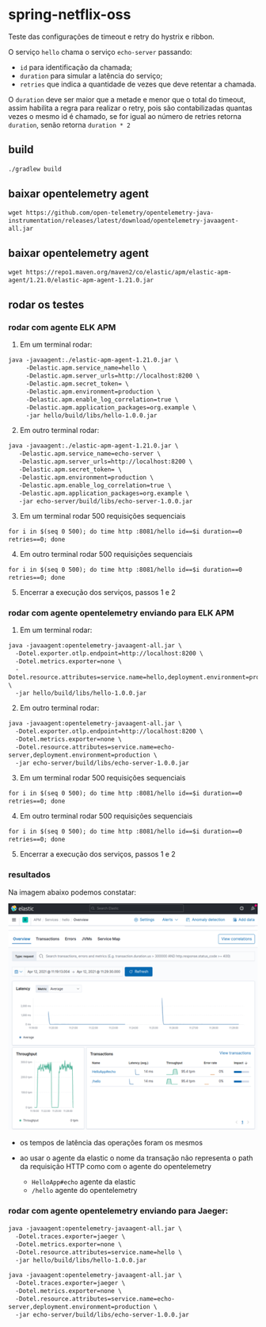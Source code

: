 # spring-netflix-oss

Teste das configurações de timeout e retry do hystrix e ribbon.

O serviço `hello` chama o serviço `echo-server` passando:

- `id` para identificação da chamada;
- `duration` para simular a latência do serviço;
- `retries` que indica a quantidade de vezes que deve retentar a chamada.

O `duration` deve ser maior que a metade e menor que o total do timeout, assim habilita a regra para realizar o retry, pois são contabilizadas quantas vezes o mesmo id é chamado, se for igual ao número de retries retorna `duration`, senão retorna `duration * 2`

## build

```sh
./gradlew build
```

## baixar opentelemetry agent

```
wget https://github.com/open-telemetry/opentelemetry-java-instrumentation/releases/latest/download/opentelemetry-javaagent-all.jar
```

## baixar opentelemetry agent

```
wget https://repo1.maven.org/maven2/co/elastic/apm/elastic-apm-agent/1.21.0/elastic-apm-agent-1.21.0.jar
```

## rodar os testes

### rodar com agente ELK APM

1) Em um terminal rodar:

```
java -javaagent:./elastic-apm-agent-1.21.0.jar \
     -Delastic.apm.service_name=hello \
     -Delastic.apm.server_urls=http://localhost:8200 \
     -Delastic.apm.secret_token= \
     -Delastic.apm.environment=production \
     -Delastic.apm.enable_log_correlation=true \
     -Delastic.apm.application_packages=org.example \
     -jar hello/build/libs/hello-1.0.0.jar
```

2) Em outro terminal rodar:

```
java -javaagent:./elastic-apm-agent-1.21.0.jar \
   -Delastic.apm.service_name=echo-server \
   -Delastic.apm.server_urls=http://localhost:8200 \
   -Delastic.apm.secret_token= \
   -Delastic.apm.environment=production \
   -Delastic.apm.enable_log_correlation=true \
   -Delastic.apm.application_packages=org.example \
   -jar echo-server/build/libs/echo-server-1.0.0.jar
```

3) Em um terminal rodar 500 requisições sequenciais

```
for i in $(seq 0 500); do time http :8081/hello id==$i duration==0 retries==0; done
```

4) Em outro terminal rodar 500 requisições sequenciais

```
for i in $(seq 0 500); do time http :8081/hello id==$i duration==0 retries==0; done
```

5) Encerrar a execução dos serviços, passos 1 e 2

### rodar com agente opentelemetry enviando para ELK APM

1) Em um terminal rodar:

```
java -javaagent:opentelemetry-javaagent-all.jar \
  -Dotel.exporter.otlp.endpoint=http://localhost:8200 \
  -Dotel.metrics.exporter=none \
  -Dotel.resource.attributes=service.name=hello,deployment.environment=production \
  -jar hello/build/libs/hello-1.0.0.jar
```

2) Em outro terminal rodar:

```
java -javaagent:opentelemetry-javaagent-all.jar \
  -Dotel.exporter.otlp.endpoint=http://localhost:8200 \
  -Dotel.metrics.exporter=none \
  -Dotel.resource.attributes=service.name=echo-server,deployment.environment=production \
  -jar echo-server/build/libs/echo-server-1.0.0.jar
```

3) Em um terminal rodar 500 requisições sequenciais

```
for i in $(seq 0 500); do time http :8081/hello id==$i duration==0 retries==0; done
```

4) Em outro terminal rodar 500 requisições sequenciais

```
for i in $(seq 0 500); do time http :8081/hello id==$i duration==0 retries==0; done
```

5) Encerrar a execução dos serviços, passos 1 e 2

### resultados

Na imagem abaixo podemos constatar: 

![Resultados](elastic-apm.png "APM")

- os tempos de latência das operações foram os mesmos

- ao usar o agente da elastic o nome da transação não representa o path da requisição HTTP como com o agente do opentelemetry
  - `HelloApp#echo` agente da elastic
  - `/hello` agente do opentelemetry

### rodar com agente opentelemetry enviando para Jaeger:

```
java -javaagent:opentelemetry-javaagent-all.jar \
  -Dotel.traces.exporter=jaeger \
  -Dotel.metrics.exporter=none \
  -Dotel.resource.attributes=service.name=hello \
  -jar hello/build/libs/hello-1.0.0.jar
```

```
java -javaagent:opentelemetry-javaagent-all.jar \
  -Dotel.traces.exporter=jaeger \
  -Dotel.metrics.exporter=none \
  -Dotel.resource.attributes=service.name=echo-server,deployment.environment=production \
  -jar echo-server/build/libs/echo-server-1.0.0.jar
```